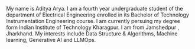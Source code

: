 My name is Aditya Arya.
I am a fourth year undergraduate student of the department of Electrical Engineering enrolled in its Bachelor of Technology Instrumentation Engineering course.
I am currently persuing my degree form Indian Institute of Technology Kharagpur.
I am from Jamshedpur , Jharkhand.
My interests include Data Structure & Algorithms, Machine learning, Generative AI and LLMOps.

<!---
Adityaarya2003/Adityaarya2003 is a ✨ special ✨ repository because its `README.md` (this file) appears on your GitHub profile.
You can click the Preview link to take a look at your changes.
--->
